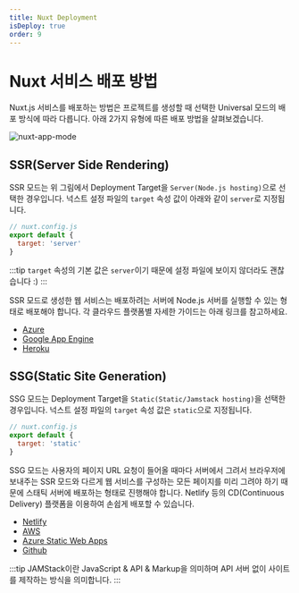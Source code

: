 ```yaml
---
title: Nuxt Deployment
isDeploy: true
order: 9
---
```


# Nuxt 서비스 배포 방법

Nuxt.js 서비스를 배포하는 방법은 프로젝트를 생성할 때 선택한 Universal 모드의 배포 방식에 따라 다릅니다. 아래 2가지 유형에 따른 배포 방법을 살펴보겠습니다.

![nuxt-app-mode](./images/app-mode.png)

## SSR(Server Side Rendering)

SSR 모드는 위 그림에서 Deployment Target을 `Server(Node.js hosting)`으로 선택한 경우입니다. 넉스트 설정 파일의 `target` 속성 값이 아래와 같이 `server`로 지정됩니다.

```js
// nuxt.config.js
export default {
  target: 'server'
}
```

:::tip
`target` 속성의 기본 값은 `server`이기 때문에 설정 파일에 보이지 않더라도 괜찮습니다 :)
:::

SSR 모드로 생성한 웹 서비스는 배포하려는 서버에 Node.js 서버를 실행할 수 있는 형태로 배포해야 합니다. 각 클라우드 플랫폼별 자세한 가이드는 아래 링크를 참고하세요.

- [Azure](https://nuxtjs.org/docs/2.x/deployment/deployment-azure-portal)
- [Google App Engine](https://nuxtjs.org/docs/2.x/deployment/appengine-deployment)
- [Heroku](https://nuxtjs.org/docs/2.x/deployment/heroku-deployment)

## SSG(Static Site Generation)

SSG 모드는 Deployment Target을 `Static(Static/Jamstack hosting)`을 선택한 경우입니다. 넉스트 설정 파일의 `target` 속성 값은 `static`으로 지정됩니다.

```js
// nuxt.config.js
export default {
  target: 'static'
}
```

SSG 모드는 사용자의 페이지 URL 요청이 들어올 때마다 서버에서 그려서 브라우저에 보내주는 SSR 모드와 다르게 웹 서비스를 구성하는 모든 페이지를 미리 그려야 하기 때문에 스태틱 서버에 배포하는 형태로 진행해야 합니다. Netlify 등의 CD(Continuous Delivery) 플랫폼을 이용하여 손쉽게 배포할 수 있습니다.

- [Netlify](https://nuxtjs.org/docs/2.x/deployment/netlify-deployment)
- [AWS](https://nuxtjs.org/docs/2.x/deployment/deployment-amazon-web-services)
- [Azure Static Web Apps](https://nuxtjs.org/docs/2.x/deployment/deployment-azure-static-web-apps)
- [Github](https://nuxtjs.org/docs/2.x/deployment/github-pages)

:::tip
JAMStack이란 JavaScript & API & Markup을 의미하며 API 서버 없이 사이트를 제작하는 방식을 의미합니다.
:::